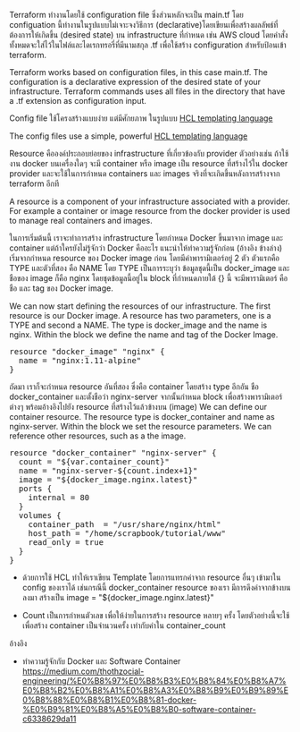Terraform ทำงานโดยใช้ configuration file ซึ่งส่วนหลักจะเป็น main.tf โดย configuation นี้ทำงานในรูปแบบไม่เจาะจงวิธีการ (declarative)โดยเขียนเพื่อสร้างผลลัพธ์ที่ต้องการให้เกิดขึ้น (desired state) บน infrastructure ที่กำหนด เช่น AWS cloud โดยคำสั่งทั้งหมดจะใส่ไว้ในไฟล์และไดเรกทรอรี่ที่มีนามสกุล .tf เพื่อใช้สร้าง configuration สำหรับป้อนเข้า terraform.

Terraform works based on configuration files, in this case main.tf. The configuration is a declarative expression of the desired state of your infrastructure. Terraform commands uses all files in the directory that have a .tf extension as configuration input.

Config file ใช้โครงสร้างแบบง่าย แต่มีศักยภาพ ในรูปแบบ [HCL templating language](https://www.terraform.io/docs/configuration/syntax.html)

The config files use a simple, powerful [HCL templating language](https://www.terraform.io/docs/configuration/syntax.html)

Resource คือองค์ประกอบย่อยของ infrastructure ที่เกี่ยวข้องกับ provider ตัวอย่างเช่น ถ้าใช้งาน docker บนเครื่องใดๆ จะมี container หรือ image เป็น resource ที่สร้างไว้ใน docker provider และจะใช้ในการกำหนด containers และ images จริงที่จะเกิดขึ้นหลังการสร้างจาก terraform อีกที

A resource is a component of your infrastructure associated with a provider. For example a container or image resource from the docker provider is used to manage real containers and images.

ในการเริ่มต้นนี้ เราจะทำการสร้าง infrastructure โดยกำหนด Docker ขึ้นมาจาก image และ container แต่ถ้าใครยังไม่รู้จักว่า Docker คืออะไร แนะนำให้ทำความรู้จักก่อน (อ้างอิง ข้างล่าง)
เริ่มจากกำหนด resource ของ Docker image ก่อน โดยมีค่าพารามิเตอร์อยู่ 2 ตัว ตัวแรกคือ TYPE และตัวที่สอง คือ NAME โดย TYPE เป็นการระบุว่า ข้อมูลชุดนี้เป็น docker_image และชือของ image ก็คือ nginx โดยชุดข้อมูลนี้อยู่ใน block ที่กำหนดภายใต้ {} นี้ จะมีพารามิเตอร์ คือ ชือ และ tag ของ Docker image.

We can now start defining the resources of our infrastructure. The first resource is our Docker image. A resource has two parameters, one is a TYPE and second a NAME. The type is docker_image and the name is nginx. Within the block we define the name and tag of the Docker Image.


<pre class="file" data-filename="main.tf" data-target="append">resource "docker_image" "nginx" {
  name = "nginx:1.11-alpine"
}
</pre>


ถัดมา เราก็จะกำหนด resource อันที่สอง ซึ่งคือ container โดยสร้าง type อีกอัน ชือ docker_container และตั้งชือว่า nginx-server จากนั้นกำหนด block เพื่อสร้างพารามิเตอร์ต่างๆ พร้อมอ้างอิงไปยัง resource ที่สร้างไว้แล้วข้างบน (image)
We can define our container resource. The resource type is docker_container and name as nginx-server. Within the block we set the resource parameters. We can reference other resources, such as a the image.

<pre class="file" data-filename="main.tf" data-target="append">resource "docker_container" "nginx-server" {
  count = "${var.container_count}"
  name = "nginx-server-${count.index+1}"
  image = "${docker_image.nginx.latest}"
  ports {
    internal = 80
  }
  volumes {
    container_path  = "/usr/share/nginx/html"
    host_path = "/home/scrapbook/tutorial/www"
    read_only = true
  }
}
</pre>


* ด้วยการใช้ HCL ทำให้เราเขียน Template โดยการแทรกค่าจาก resource อื่นๆ เข้ามาใน config ของเราได้ เช่นกรณีนี้ docker_container resource ของเรา มีการดึงค่าจากข้างบนลงมา สร้างเป็น image = "${docker_image.nginx.latest}"

* Count เป็นการกำหนตัวเลข เพื่อให้ง่ายในการสร้าง resource หลายๆ ครั้ง โดยตัวอย่างนี้จะใช้เพื่อสร้าง container เป็นจำนวนครั้ง เท่ากับค่าใน container_count

อ้างอิง

* ทำความรู้จักกับ Docker และ Software Container
https://medium.com/thothzocial-engineering/%E0%B8%97%E0%B8%B3%E0%B8%84%E0%B8%A7%E0%B8%B2%E0%B8%A1%E0%B8%A3%E0%B8%B9%E0%B9%89%E0%B8%88%E0%B8%B1%E0%B8%81-docker-%E0%B9%81%E0%B8%A5%E0%B8%B0-software-container-c6338629da11
